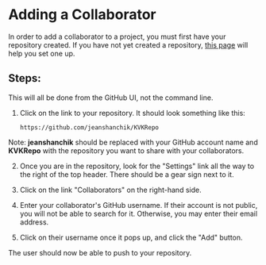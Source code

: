 # Adding a Collaborator

In order to add a collaborator to a project, you must first have your repository created. If you have not yet created a repository, [this page](https://github.com/jeanshanchik/KVKRepo/blob/master/Command%20Line%20Terms/cp.md) will help you set one up.


## Steps:

This will all be done from the GitHub UI, not the command line. 

1. Click on the link to your repository. It should look something like this:

    ```https://github.com/jeanshanchik/KVKRepo```

Note: **jeanshanchik** should be replaced with your GitHub account name and **KVKRepo** with the repository you want to share with your collaborators.

2. Once you are in the repository, look for the "Settings" link all the way to the right of the top header. There should be a gear sign next to it.

3. Click on the link "Collaborators" on the right-hand side.

4. Enter your collaborator's GitHub username. If their account is not public, you will not be able to search for it. Otherwise, you may enter their email address.

5. Click on their username once it pops up, and click the "Add" button.

The user should now be able to push to your repository.



